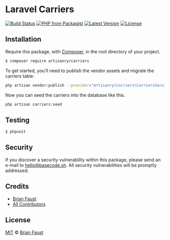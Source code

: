 # Laravel Carriers

[![Build Status](https://img.shields.io/travis/artisanry/Carriers/master.svg?style=flat-square)](https://travis-ci.org/artisanry/Carriers)
[![PHP from Packagist](https://img.shields.io/packagist/php-v/artisanry/carriers.svg?style=flat-square)]()
[![Latest Version](https://img.shields.io/github/release/artisanry/Carriers.svg?style=flat-square)](https://github.com/artisanry/Carriers/releases)
[![License](https://img.shields.io/packagist/l/artisanry/Carriers.svg?style=flat-square)](https://packagist.org/packages/artisanry/Carriers)

## Installation

Require this package, with [Composer](https://getcomposer.org/), in the root directory of your project.

``` bash
$ composer require artisanry/carriers
```

To get started, you'll need to publish the vendor assets and migrate the carriers table:

```bash
php artisan vendor:publish --provider="Artisanry\Carriers\CarriersServiceProvider" && php artisan migrate
```

Now you can seed the carriers into the database like this.

```bash
php artisan carriers:seed
```

## Testing

``` bash
$ phpunit
```

## Security

If you discover a security vulnerability within this package, please send an e-mail to hello@basecode.sh. All security vulnerabilities will be promptly addressed.

## Credits

- [Brian Faust](https://github.com/faustbrian)
- [All Contributors](../../contributors)

## License

[MIT](LICENSE) © [Brian Faust](https://basecode.sh)
